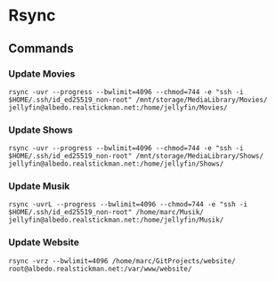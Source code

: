 # Rsync

## Commands

### Update Movies
```
rsync -uvr --progress --bwlimit=4096 --chmod=744 -e "ssh -i $HOME/.ssh/id_ed25519_non-root" /mnt/storage/MediaLibrary/Movies/ jellyfin@albedo.realstickman.net:/home/jellyfin/Movies/
```

### Update Shows
```
rsync -uvr --progress --bwlimit=4096 --chmod=744 -e "ssh -i $HOME/.ssh/id_ed25519_non-root" /mnt/storage/MediaLibrary/Shows/ jellyfin@albedo.realstickman.net:/home/jellyfin/Shows/

```

### Update Musik
```
rsync -uvrL --progress --bwlimit=4096 --chmod=744 -e "ssh -i $HOME/.ssh/id_ed25519_non-root" /home/marc/Musik/ jellyfin@albedo.realstickman.net:/home/jellyfin/Musik/
```

### Update Website
```
rsync -vrz --bwlimit=4096 /home/marc/GitProjects/website/ root@albedo.realstickman.net:/var/www/website/
```
